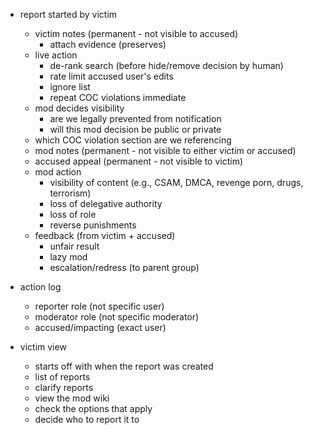 - report started by victim
	- victim notes (permanent - not visible to accused)
		- attach evidence (preserves)
	- live action
		- de-rank search (before hide/remove decision by human)
		- rate limit accused user's edits
		- ignore list
		- repeat COC violations immediate
	- mod decides visibility
		- are we legally prevented from notification
		- will this mod decision be public or private
	- which COC violation section are we referencing
	- mod notes (permanent - not visible to either victim or accused)
	- accused appeal (permanent - not visible to victim)
	- mod action
		- visibility of content (e.g., CSAM, DMCA, revenge porn, drugs, terrorism)
		- loss of delegative authority
		- loss of role
		- reverse punishments
	- feedback (from victim + accused)
		- unfair result
		- lazy mod
		- escalation/redress (to parent group)
- action log
	- reporter role (not specific user)
	- moderator role (not specific moderator)
	- accused/impacting (exact user)

- victim view
	- starts off with when the report was created
	- list of reports
	- clarify reports
	- view the mod wiki
	- check the options that apply
	- decide who to report it to

